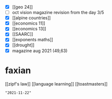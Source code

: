 - [x] [[geo 24]]
- [ ] oct vision magazine revision from the day 3/5
- [x] [[alpine countries]]
- [x] [[economics 11]]
- [x] [[economics 13]]
- [x] [[SAARC]]
- [x] [[exponents maths]]
- [x] [[drought]]
- [x] magazine aug 2021 (49,63)

# faxian
[[zipf's law]]
[[language learning]]
[[toastmasters]]
```query 2021-11-07 00:26
"2021-11-22"
```